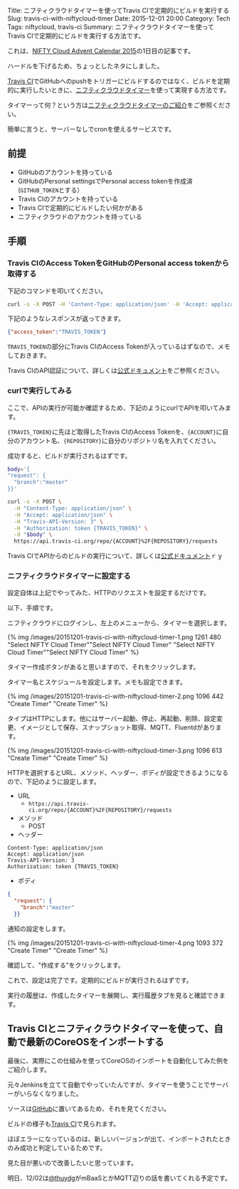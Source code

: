 Title: ニフティクラウドタイマーを使ってTravis CIで定期的にビルドを実行する
Slug: travis-ci-with-niftycloud-timer
Date: 2015-12-01 20:00
Category: Tech
Tags: niftycloud, travis-ci
Summary: ニフティクラウドタイマーを使ってTravis CIで定期的にビルドを実行する方法です。

これは、[NIFTY Cloud Advent Calendar 2015](http://qiita.com/advent-calendar/2015/niftycloud)の1日目の記事です。

ハードルを下げるため、ちょっとしたネタにしました。

[Travis CI][0]でGitHubへのpushをトリガーにビルドするのではなく、ビルドを定期的に実行したいときに、[ニフティクラウドタイマー][1]を使って実現する方法です。

タイマーって何？という方は[ニフティクラウドタイマーのご紹介](http://blog.cloud.nifty.com/4058/)をご参照ください。

簡単に言うと、サーバーなしでcronを使えるサービスです。

## 前提

* GitHubのアカウントを持っている
* GitHubのPersonal settingsでPersonal access tokenを作成済(`GITHUB_TOKEN`とする）
* Travis CIのアカウントを持っている
* Travis CIで定期的にビルドしたい何かがある
* ニフティクラウドのアカウントを持っている

## 手順

### Travis CIのAccess TokenをGitHubのPersonal access tokenから取得する

下記のコマンドを叩いてください。

```bash
curl -s -X POST -H 'Content-Type: application/json' -H 'Accept: application/vnd.travis-ci.2+json' https://api.travis-ci.org/auth/github -d '{"github_token":"GITHUB_TOKEN"}'
```

下記のようなレスポンスが返ってきます。

```json
{"access_token":"TRAVIS_TOKEN"}
```

`TRAVIS_TOKEN`の部分にTravis CIのAccess Tokenが入っているはずなので、メモしておきます。

Travis CIのAPI認証について、詳しくは[公式ドキュメント](http://docs.travis-ci.com/api/#authentication)をご参照ください。

### curlで実行してみる

ここで、APIの実行が可能か確認するため、下記のようにcurlでAPIを叩いてみます。

`{TRAVIS_TOKEN}`に先ほど取得したTravis CIのAccess Tokenを、`{ACCOUNT}`に自分のアカウント名、`{REPOSITORY}`に自分のリポジトリ名を入れてください。

成功すると、ビルドが実行されるはずです。

```bash
body='{
"request": {
  "branch":"master"
}}'

curl -s -X POST \
  -H "Content-Type: application/json" \
  -H "Accept: application/json" \
  -H "Travis-API-Version: 3" \
  -H "Authorization: token {TRAVIS_TOKEN}" \
  -d "$body" \
  https://api.travis-ci.org/repo/{ACCOUNT}%2F{REPOSITORY}/requests
```

Travis CIでAPIからのビルドの実行について、詳しくは[公式ドキュメント](http://docs.travis-ci.com/user/triggering-builds/)ｒｙ

### ニフティクラウドタイマーに設定する

設定自体は上記でやってみた、HTTPのリクエストを設定するだけです。

以下、手順です。

ニフティクラウドにログインし、左上のメニューから、タイマーを選択します。

{% img /images/20151201-travis-ci-with-niftycloud-timer-1.png 1261 480 "Select NIFTY Cloud Timer""Select NIFTY Cloud Timer" "Select NIFTY Cloud Timer""Select NIFTY Cloud Timer" %} 

タイマー作成ボタンがあると思いますので、それをクリックします。

タイマー名とスケジュールを設定します。メモも設定できます。

{% img /images/20151201-travis-ci-with-niftycloud-timer-2.png 1096 442 "Create Timer" "Create Timer" %}

タイプはHTTPにします。他にはサーバー起動、停止、再起動、削除、設定変更、イメージとして保存、スナップショット取得、MQTT、Fluentdがあります。

{% img /images/20151201-travis-ci-with-niftycloud-timer-3.png 1096 613 "Create Timer" "Create Timer" %}

HTTPを選択するとURL、メソッド、ヘッダー、ボディが設定できるようになるので、下記のように設定します。

* URL
    * `https://api.travis-ci.org/repo/{ACCOUNT}%2F{REPOSITORY}/requests`
* メソッド
    * POST
* ヘッダー

```
Content-Type: application/json
Accept: application/json
Travis-API-Version: 3
Authorization: token {TRAVIS_TOKEN}
```

* ボディ

```json
{
  "request": {
    "branch":"master"
  }}
```

通知の設定をします。

{% img /images/20151201-travis-ci-with-niftycloud-timer-4.png 1093 372 "Create Timer" "Create Timer" %}

確認して、"作成する"をクリックします。

これで、設定は完了です。定期的にビルドが実行されるはずです。

実行の履歴は、作成したタイマーを展開し、実行履歴タブを見ると確認できます。

## Travis CIとニフティクラウドタイマーを使って、自動で最新のCoreOSをインポートする

最後に、実際にこの仕組みを使ってCoreOSのインポートを自動化してみた例をご紹介します。

元々Jenkinsを立てて自動でやっていたんですが、タイマーを使うことでサーバーがいらなくなりました。

ソースは[GitHub](https://github.com/higebu/niftycloud-coreos-scripts)に置いてあるため、それを見てください。

ビルドの様子も[Travis CI](https://travis-ci.org/higebu/niftycloud-coreos-scripts)で見られます。

ほぼエラーになっているのは、新しいバージョンが出て、インポートされたときのみ成功と判定しているためです。

見た目が悪いので改善したいと思っています。


明日、12/02は[@thuydg](http://qiita.com/thuydg@github)がmBaaSとかMQTT辺りの話を書いてくれる予定です。

 [0]: https://travis-ci.org/
 [1]: http://cloud.nifty.com/service/timer.htm

